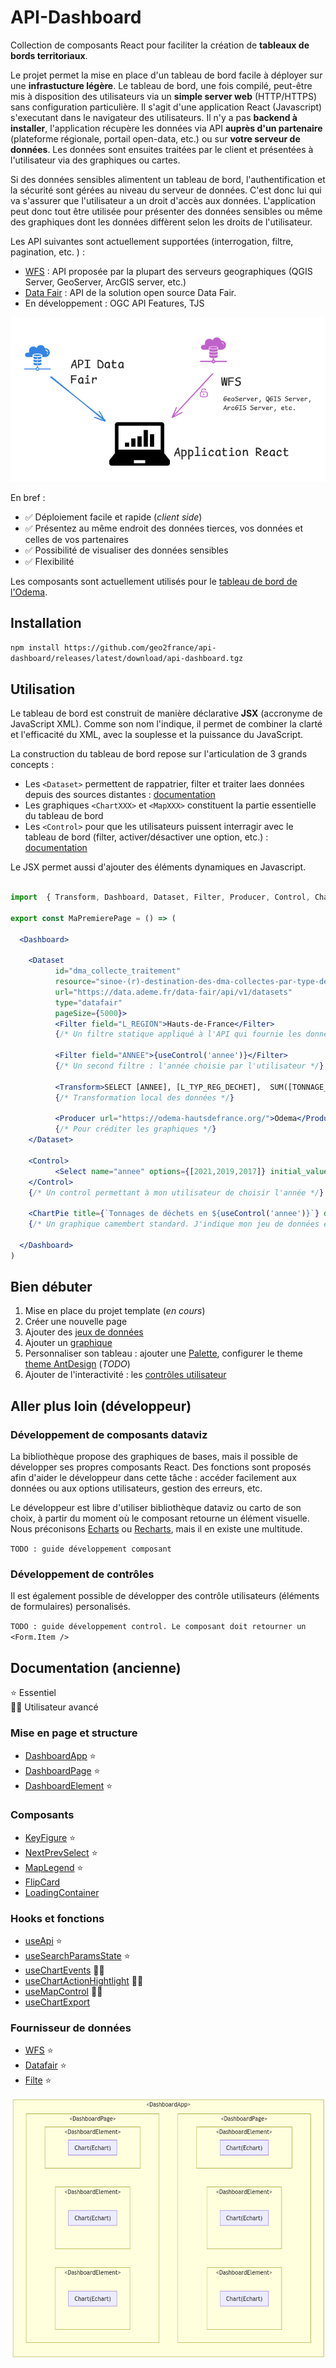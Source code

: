 # API-Dashboard

Collection de composants React pour faciliter la création de **tableaux de bords territoriaux**.

Le projet permet la mise en place d'un tableau de bord facile à déployer sur une **infrastucture légère**.
Le tableau de bord, une fois compilé, peut-être mis à disposition des utilisateurs via un **simple server web** (HTTP/HTTPS) sans configuration particulière.
Il s'agit d'une application React (Javascript) s'executant dans le navigateur des utilisateurs. Il n'y a pas **backend à installer**,
l'application récupère les données via API **auprès d'un partenaire** (plateforme régionale, portail open-data, etc.) ou sur **votre serveur de données**.
Les données sont ensuites traitées par le client et présentées à l'utilisateur via des graphiques ou cartes.

Si des données sensibles alimentent un tableau de bord, l'authentification et la sécurité sont gérées au niveau du serveur de données. C'est donc 
lui qui va s'assurer que l'utilisateur a un droit d'accès aux données. L'application peut donc tout être utilisée pour présenter
des données sensibles ou même des graphiques dont les données diffèrent selon les droits de l'utilisateur.

Les API suivantes sont actuellement supportées (interrogation, filtre, pagination, etc. ) :
- [WFS](src/data_providers/wfs/) : API proposée par la plupart des serveurs geographiques (QGIS Server, GeoServer, ArcGIS server, etc.)
- [Data Fair](src/data_providers/datafair/) : API de la solution open source Data Fair.
- En développement : OGC API Features, TJS

![diag](architecture_1.png)

En bref : 

- ✅ Déploiement facile et rapide (_client side_)
- ✅ Présentez au même endroit des données tierces, vos données et celles de vos partenaires
- ✅ Possibilité de visualiser des données sensibles
- ✅ Flexibilité

Les composants sont actuellement utilisés pour le [tableau de bord de l'Odema](https://github.com/geo2france/odema-dashboard).

## Installation

`npm install https://github.com/geo2france/api-dashboard/releases/latest/download/api-dashboard.tgz`


## Utilisation

Le tableau de bord est construit de manière déclarative **JSX** (accronyme de JavaScript XML).
Comme son nom l'indique, il permet de combiner la clarté et l'efficacité du XML, avec la souplesse et la puissance du JavaScript.

La construction du tableau de bord repose sur l'articulation de 3 grands concepts :

- Les `<Dataset>` permettent de rappatrier, filter et traiter laes données depuis des sources distantes : [documentation](./src/components/Dataset/README.md)
- Les graphiques `<ChartXXX>` et `<MapXXX>` constituent la partie essentielle du tableau de bord
- Les `<Control>` pour que les utilisateurs puissent interragir avec le tableau de bord (filter, activer/désactiver une option, etc.) : [documentation](./src/components/Control/README.md)

Le JSX permet aussi d'ajouter des éléments dynamiques en Javascript.

```jsx

import  { Transform, Dashboard, Dataset, Filter, Producer, Control, ChartPie, useControl } from "api-dashboard/dsl"

export const MaPremierePage = () => (

  <Dashboard>

    <Dataset 
          id="dma_collecte_traitement" 
          resource="sinoe-(r)-destination-des-dma-collectes-par-type-de-traitement/lines"
          url="https://data.ademe.fr/data-fair/api/v1/datasets"
          type="datafair"
          pageSize={5000}>
          <Filter field="L_REGION">Hauts-de-France</Filter> 
          {/* Un filtre statique appliqué à l'API qui fournie les données */}

          <Filter field="ANNEE">{useControl('annee')}</Filter> 
          {/* Un second filtre : l'année choisie par l'utilisateur */}

          <Transform>SELECT [ANNEE], [L_TYP_REG_DECHET],  SUM([TONNAGE_DMA]) as [TONNAGE_DMA] FROM ? GROUP BY [ANNEE], [L_TYP_REG_DECHET]</Transform> 
          {/* Transformation local des données */}

          <Producer url="https://odema-hautsdefrance.org/">Odema</Producer>
          {/* Pour créditer les graphiques */}
    </Dataset>

    <Control>
          <Select name="annee" options={[2021,2019,2017]} initial_value={2019} arrows={true} />
    </Control>
    {/* Un control permettant à mon utilisateur de choisir l'année */}

    <ChartPie title={`Tonnages de déchets en ${useControl('annee')}`} dataset='dma_collecte_traitement' nameKey='L_TYP_REG_DECHET' dataKey='TONNAGE_DMA' />
    {/* Un graphique camembert standard. J'indique mon jeu de données et les colonnes à utiliser */}

  </Dashboard>
)
```

## Bien débuter

1. Mise en place du projet template (_en cours_)
2. Créer une nouvelle page
3. Ajouter des [jeux de données](./src/components/Dataset/README.md)
4. Ajouter un [graphique](./src/components/Charts/README.md)
5. Personnaliser son tableau : ajouter une [Palette](./src/components/Palette/README.md), configurer le theme [theme AntDesign](https://ant.design/docs/react/customize-theme#customize-design-token) (_TODO_)
6. Ajouter de l'interactivité : les [contrôles utilisateur](./src/components/Control/README.md)


## Aller plus loin (développeur)

### Développement de composants dataviz

La bibliothèque propose des graphiques de bases, mais il possible de développer ses propres composants React.
Des fonctions sont proposés afin d'aider le développeur dans cette tâche : accéder facilement aux données ou aux options utilisateurs, gestion des erreurs, etc.

Le développeur est libre d'utiliser bibliothèque dataviz ou carto de son choix, à partir du moment où le composant retourne un élément visuelle.
Nous préconisons [Echarts](https://echarts.apache.org) ou [Recharts](https://recharts.org/), mais il en existe une multitude.

`TODO : guide développement composant`

### Développement de contrôles

Il est également possible de développer des contrôle utilisateurs (éléments de formulaires) personalisés.

`TODO : guide développement control. Le composant doit retourner un <Form.Item />`




## Documentation (ancienne)

⭐ Essentiel  
👨‍💻 Utilisateur avancé 

### Mise en page et structure

- [DashboardApp](/src/components/Layout/) ⭐
- [DashboardPage](/src/components/DashboardPage/) ⭐
- [DashboardElement](/src/components/DashboardElement/) ⭐


### Composants 

- [KeyFigure](/src/components/KeyFigure/) ⭐
- [NextPrevSelect](/src/components/NextPrevSelect/) ⭐
- [MapLegend](/src/components/MapLegend/) ⭐
- [FlipCard](/src/components/FlipCard/)
- [LoadingContainer](/src/components/LoadingContainer/)

### Hooks et fonctions

- [useApi](/src/utils/README.MD) ⭐
- [useSearchParamsState](/src/utils/README.MD) ⭐
- [useChartEvents](/src/utils/README.MD) 👨‍💻
- [useChartActionHightlight](/src/utils/README.MD) 👨‍💻
- [useMapControl](/src/utils/README.MD) 👨‍💻
- [useChartExport](/src/utils/README.MD)

### Fournisseur de données

- [WFS](/src/data_providers/wfs/) ⭐
- [Datafair](/src/data_providers/datafair/) ⭐
- [Filte](/src/data_providers/file/) ⭐

![block-graph](block-graph.png)

<!---
```mermaid
graph TD; 

subgraph "&lt;DashboardApp&gt;"
  subgraph "&lt;DashboardPage&gt;" 
    subgraph "&lt;DashboardElement&gt;" 
        subgraph "Chart(Echart)" 
        end
    end
    subgraph "&lt;DashboardElement&gt;" 
        subgraph "Chart(Echart)" 
        end
    end
        subgraph "&lt;DashboardElement&gt;" 
        subgraph "Chart(Echart)" 
        end
    end
  end

  subgraph "&lt;DashboardPage&gt;" 
    subgraph "&lt;DashboardElement&gt;" 
        subgraph "Chart(Echart)" 
        end
    end
    subgraph "&lt;DashboardElement&gt;" 
        subgraph "Chart(Echart)" 
        end
    end
        subgraph "&lt;DashboardElement&gt;" 
        subgraph "Chart(Echart)" 
        end
    end
  end
end  
```
--->
